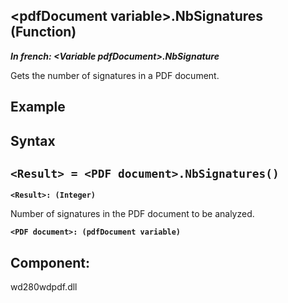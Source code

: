 


## &lt;pdfDocument variable&gt;.NbSignatures (Function)

***In french: &lt;Variable pdfDocument&gt;.NbSignature***



<a name="XUse"></a>
<a name="Use"></a>
<a name="description"></a>
Gets the number of signatures in a PDF document.
<a name="Example1"></a>
<a name="sample_code"></a>

## Example

<a name="XSYNTAX"></a>

## Syntax
<a name="SYNTAX1"></a>

`<Result> = <PDF document>.NbSignatures()`
---

**`<Result>: (Integer)`**

Number of signatures in the PDF document to be analyzed.

**`<PDF document>: (pdfDocument variable)`**





<a name="XComponent"></a>

## Component:
wd280wdpdf.dll
